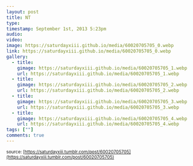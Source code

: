 ```yaml
---
layout: post
title: NT
type: 
timestamp: September 1st, 2013 5:23pm
audio: 
video: 
image: https://saturdayxiii.github.io/media/60020705705_0.webp
link: https://saturdayxiii.github.io/media/60020705705_0.webp
gallery:
  - title: 
    gimage: https://saturdayxiii.github.io/media/60020705705_1.webp
    url: https://saturdayxiii.github.io/media/60020705705_1.webp
  - title: 
    gimage: https://saturdayxiii.github.io/media/60020705705_2.webp
    url: https://saturdayxiii.github.io/media/60020705705_2.webp
  - title: 
    gimage: https://saturdayxiii.github.io/media/60020705705_3.webp
    url: https://saturdayxiii.github.io/media/60020705705_3.webp
  - title: 
    gimage: https://saturdayxiii.github.io/media/60020705705_4.webp
    url: https://saturdayxiii.github.io/media/60020705705_4.webp
tags: [""]
comments: true
---
```


<small>source: [https://saturdayxiii.tumblr.com/post/60020705705](https://saturdayxiii.tumblr.com/post/60020705705)</small>